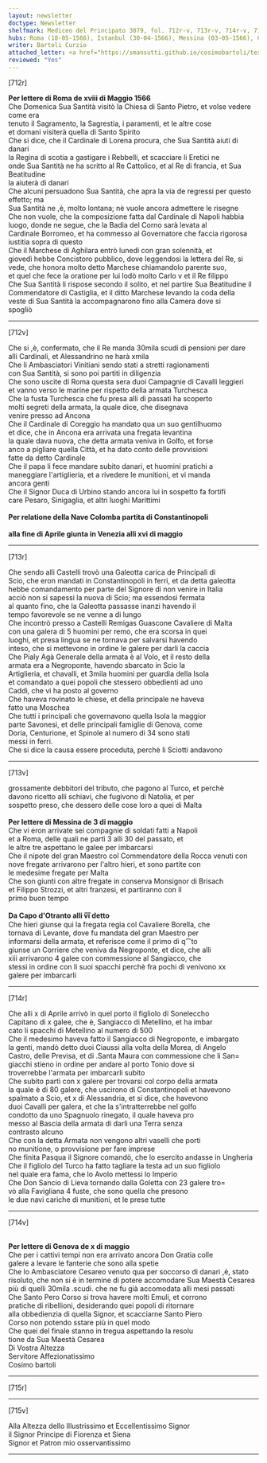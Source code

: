 ```yaml
---
layout: newsletter
doctype: Newsletter
shelfmark: Mediceo del Principato 3079, fol. 712r-v, 713r-v, 714r-v, 715r-v
hubs: Roma (18-05-1566), Istanbul (30-04-1566), Messina (03-05-1566), Capo d'Otranto (06-05-1566), Genova (10-05-1566)
writer: Bartoli Curzio
attached_letter: <a href="https://smansutti.github.io/cosimobartoli/texts/2978_028/">2978_028</a>
reviewed: "Yes"
---
```


[712r]  
  
  
<strong>Per lettere di Roma de xviii di Maggio 1566</strong>  
Che Domenica Sua Santità visitò la Chiesa di Santo Pietro, et volse vedere come era  
tenuto il Sagramento, la Sagrestia, i paramenti, et le altre cose  
et domani visiterà quella di Santo Spirito  
Che si dice, che il Cardinale di Lorena procura, che Sua Santità aiuti di danari  
la Regina di scotia a gastigare i Rebbelli, et scacciare li Eretici ne  
onde Sua Santità ne ha scritto al Re Cattolico, et al Re di francia, et Sua Beatitudine  
la aiuterà di danari  
Che alcuni persuadono Sua Santità, che apra la via de regressi per questo effetto; ma  
Sua Santità ne ,è, molto lontana; nè vuole ancora admettere le risegne  
Che non vuole, che la composizione fatta dal Cardinale di Napoli habbia  
luogo, donde ne segue, che la Badia del Corno sarà levata al  
Cardinale Borromeo, et ha commesso al Governatore che faccia rigorosa  
iustitia sopra di questo  
Che il Marchese di Aghilara entrò lunedì con gran solennità, et  
giovedì hebbe Concistoro pubblico, dove leggendosi la lettera del Re, si  
vede, che honora molto detto Marchese chiamandolo parente suo,  
et quel che fece la oratione per lui lodò molto Carlo v et il Re filippo  
Che Sua Santità li rispose secondo il solito, et nel partire Sua Beatitudine il  
Commendatore di Castiglia, et il ditto Marchese levando la coda della  
veste di Sua Santità la accompagnarono fino alla Camera dove si  
spogliò  
  
---  

[712v]  
  
  
Che si ,è, confermato, che il Re manda 30mila scudi di pensioni per dare  
alli Cardinali, et Alessandrino ne harà xmila  
Che li Ambasciatori Vinitiani sendo stati a stretti ragionamenti  
con Sua Santità, si sono poi partiti in diligenzia  
Che sono uscite di Roma questa sera duoi Campagnie di Cavalli leggieri  
et vanno verso le marine per rispetto della armata Turchesca  
Che la fusta Turchesca che fu presa alli dì passati ha scoperto  
molti segreti della armata, la quale dice, che disegnava  
venire presso ad Ancona  
Che il Cardinale di Coreggio ha mandato qua un suo gentilhuomo  
et dice, che in Ancona era arrivata una fregata levantina  
la quale dava nuova, che detta armata veniva in Golfo, et forse  
anco a pigliare quella Città, et ha dato conto delle provvisioni  
fatte da detto Cardinale  
Che il papa li fece mandare subito danari, et huomini pratichi a  
maneggiare l'artiglieria, et a rivedere le munitioni, et vi manda  
ancora genti  
Che il Signor Duca di Urbino stando ancora lui in sospetto fa fortifi  
care Pesaro, Sinigaglia, et altri luoghi Marittimi  
<br/><strong>Per relatione della Nave Colomba partita di Constantinopoli</strong>  
<br/><strong>alla fine di Aprile giunta in Venezia alli xvi di maggio</strong>  
  
---  

[713r]  
  
  
Che sendo alli Castelli trovò una Galeotta carica de Principali di  
Scio, che eron mandati in Constantinopoli in ferri, et da detta galeotta  
hebbe comandamento per parte del Signore di non venire in Italia  
acciò non si sapessi la nuova di Scio; ma essendosi fermata  
al quanto fino, che la Galeotta passasse inanzi havendo il  
tempo favorevole se ne venne a di lungo  
Che incontrò presso a Castelli Remigas Guascone Cavaliere di Malta  
con una galera di 5 huomini per remo, che era scorsa in quei  
luoghi, et presa lingua se ne tornava per salvarsi havendo  
inteso, che si mettevono in ordine le galere per darli la caccia  
Che Pialy Agà Generale della armata è al Volo, et il resto della  
armata era a Negroponte, havendo sbarcato in Scio la   
Artiglieria, et chavalli, et 3mila huomini per guardia della Isola  
et comandato a quei popoli che stessero obbedienti ad uno  
Caddì, che vi ha posto al governo  
Che haveva rovinato le chiese, et della principale ne haveva  
fatto una Moschea  
Che tutti i principali che governavono quella Isola la maggior  
parte Savonesi, et delle principali famiglie di Genova, come  
Doria, Centurione, et Spinole al numero di 34 sono stati  
messi in ferri.  
Che si dice la causa essere proceduta, perchè li Sciotti andavono  
  
---  

[713v]  
  
  
grossamente debbitori del tributo, che pagono al Turco, et perchè  
davono ricetto alli schiavi, che fugivono di Natolia, et per  
sospetto preso, che dessero delle cose loro a quei di Malta  
<br/><strong>Per lettere di Messina de 3 di maggio</strong>  
Che vi eron arrivate sei compagnie di soldati fatti a Napoli  
et a Roma, delle quali ne partì 3 alli 30 del passato, et  
le altre tre aspettano le galee per imbarcarsi  
Che il nipote del gran Maestro col Commendatore della Rocca venuti con  
nove fregate arrivarono per l'altro hieri, et sono partite con  
le medesime fregate per Malta  
Che son giunti con altre fregate in conserva Monsignor di Brisach  
et Filippo Strozzi, et altri franzesi, et partiranno con il  
primo buon tempo  
<br/><strong>Da Capo d'Otranto alli v̅i̅ detto</strong>  
Che hieri giunse qui la fregata regia col Cavaliere Borella, che  
tornava di Levante, dove fu mandata del gran Maestro per  
informarsi della armata, et referisce come il primo di q⁀to  
giunse un Corriere che veniva da Negroponte, et dice, che alli  
xiii arrivarono 4 galee con commessione al Sangiacco, che  
stessi in ordine con li suoi spacchi perchè fra pochi dì venivono xx  
galere per imbarcarli  
  
---  

[714r]  
  
  
Che alli x di Aprile arrivò in quel porto il figliolo di Soneleccho  
Capitano di x galee, che è, Sangiacco di Metellino, et ha imbar  
cato li spacchi di Metellino al numero di 500  
Che il medesimo haveva fatto il Sangiacco di Negroponte, e imbargato  
la genti, mandò detto duoi Ciaussi alla volta della Morea, di Angelo  
Castro, delle Previsa, et di .Santa Maura con commessione che li San=  
giacchi stieno in ordine per andare al porto Tonio dove si  
troverrebbe l'armata per imbarcarli subito  
Che subito partì con x galere per trovarsi col corpo della armata  
la quale è di 80 galere, che uscirono di Constantinopoli et havevono  
spalmato a Scio, et x di Alessandria, et si dice, che havevono  
duoi Cavalli per galera, et che la s'intratterrebbe nel golfo  
condotto da uno Spagnuolo rinegato, il quale haveva pro  
messo al Bascia della armata di darli una Terra senza  
contrasto alcuno  
Che con la detta Armata non vengono altri vaselli che porti  
no munitione, o provvisione per fare imprese  
Che finita Pasqua il Signore comandò, che lo esercito andasse in Ungheria  
Che il figliolo del Turco ha fatto tagliare la testa ad un suo figliolo  
nel quale era fama, che lo Avolo mettessi lo Imperio  
Che Don Sancio di Lieva tornando dalla Goletta con 23 galere tro=  
vò alla Favigliana 4 fuste, che sono quella che presono  
le due navi cariche di munitioni, et le prese tutte  
  
---  

[714v]  
  
  
<br/><strong>Per lettere di Genova de x di maggio</strong>  
Che per i cattivi tempi non era arrivato ancora Don Gratia colle  
galere a levare le fanterie che sono alla spetie  
Che lo Ambasciatore Cesareo venuto qua per soccorso di danari ,è, stato  
risoluto, che non si è in termine di potere accomodare Sua Maestà Cesarea  
più di quelli 30mila .scudi. che ne fu già accomodata alli mesi passati  
Che Santo Pero Corso si trova havere molti Emuli, et corrono  
pratiche di ribellioni, desiderando quei popoli di ritornare  
alla obbedienzia di quella Signor, et scacciarne Santo Piero  
Corso non potendo sstare più in quel modo  
Che quei del finale stanno in tregua aspettando la resolu  
tione da Sua Maestà Cesarea  
Di Vostra Altezza  
Servitore Affezionatissimo  
Cosimo bartoli  
  
---  

[715r]  
  
  
  
---  

[715v]  
  
  
Alla Altezza dello Illustrissimo et Eccellentissimo Signor  
il Signor Principe di Fiorenza et Siena  
Signor et Patron mio osservantissimo  
  
---  

